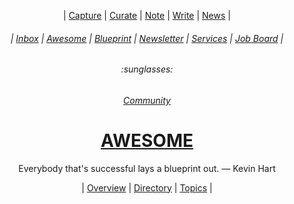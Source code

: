 <div align="center">

  | <a href="https://github.com/AIWrangler/inbox/issues/new">Capture</a> | <a href="https://github.com/AIWrangler/topics/issues/new">Curate</a> | <a href="https://github.com/AIWrangler/notes/issues/new">Note</a> | <a href="https://github.com/AIWrangler/guides/issues/new">Write</a> | <a href="https://github.com/AIWrangler/newsletter/issues/new">News</a> |
  
  <h6> | <a href="https://github.com/AIWrangler/inbox">Inbox</a> | <a href="https://github.com/AIWrangler/awesome">Awesome</a> | <a href="https://github.com/AIWrangler/blueprint">Blueprint</a> | <a href="https://github.com/AIWrangler/newsletter">Newsletter</a> | <a href="https://github.com/AIWrangler/services">Services</a> | <a href="https://github.com/AIWrangler/jobs">Job Board</a> |</h6>
  <h6>:sunglasses:</h6>
  <h6><a href="https://github.com/AIWrangler/community">Community</a></h6>
  <h1><b><a href="ABOUT.md">AWESOME</a></b></h1>
  <p>Everybody that's successful lays a blueprint out. — Kevin Hart</p>
  | <a href="https://github.com/AIWrangler/awesome/issues/1">Overview</a> | <a href="https://github.com/AIWrangler/awesome/issues/2">Directory</a> | <a href="https://github.com/AIWrangler/awesome/issues/3">Topics</a> |
  
</div>
